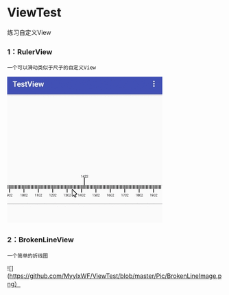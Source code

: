 # ViewTest
练习自定义View

### 1：RulerView
    一个可以滑动类似于尺子的自定义View
   ![](https://github.com/MyylxWF/ViewTest/blob/master/Pic/ruler.gif)
   
### 2：BrokenLineView
    一个简单的折线图
   ![](https://github.com/MyylxWF/ViewTest/blob/master/Pic/BrokenLineImage.png）
